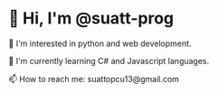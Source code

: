 <!DOCTYPE html>
<html>
<head>
</head>
<body>
	<h1>👋 Hi, I'm @suatt-prog</h1>
	<p>👀 I'm interested in python and web development.</p>
	<p>🌱 I'm currently learning C# and Javascript languages.</p>
	<p>📫 How to reach me: suattopcu13@gmail.com</p>
</body>
</html>
